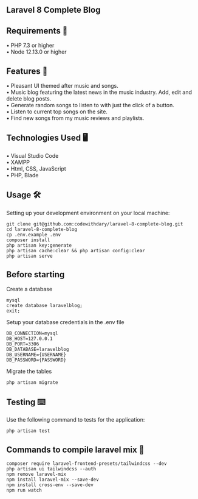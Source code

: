 ## Laravel 8 Complete Blog

## Requirements 📄
•	PHP 7.3 or higher <br>
•	Node 12.13.0 or higher <br>

## Features 🎵 
•	Pleasant UI themed after music and songs. <br>
•	Music blog featuring the latest news in the music industry. Add, edit and delete blog posts. <br>
•	Generate random songs to listen to with just the click of a button. <br>
•	Listen to current top songs on the site. <br>
•	Find new songs from my music reviews and playlists. <br>

## Technologies Used 🖥️
• Visual Studio Code <br>
• XAMPP <br>
• Html, CSS, JavaScript <br>
• PHP, Blade <br>

## Usage 🛠️<br>
Setting up your development environment on your local machine: <br>
```
git clone git@github.com:codewithdary/laravel-8-complete-blog.git
cd laravel-8-complete-blog
cp .env.example .env
composer install
php artisan key:generate
php artisan cache:clear && php artisan config:clear
php artisan serve
```

## Before starting<br>
Create a database <br>
```
mysql
create database laravelblog;
exit;
```

Setup your database credentials in the .env file<br>
```
DB_CONNECTION=mysql
DB_HOST=127.0.0.1
DB_PORT=3306
DB_DATABASE=laravelblog
DB_USERNAME={USERNAME}
DB_PASSWORD={PASSWORD}
```

Migrate the tables
```
php artisan migrate
```

## Testing ⌨️
Use the following command to tests for the application: <br>
```
php artisan test
```

## Commands to compile laravel mix 📄
```
composer require laravel-frontend-presets/tailwindcss --dev
php artisan ui tailwindcss --auth
npm remove laravel-mix
npm install laravel-mix --save-dev
npm install cross-env --save-dev
npm run watch
```
